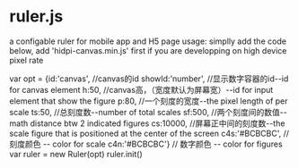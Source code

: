 # ruler.js
a configable ruler for  mobile app and H5 page
usage:
simplly add the code below, add 'hidpi-canvas.min.js' first if you are developping on high device pixel rate 


var opt = {id:'canvas', //canvas的id
	   showId:'number', //显示数字容器的id--id for canvas element
	   h:50, //canvas高，（宽度默认为屏幕宽）--id for input element that show the figure
	   p:80, //一个刻度的宽度--the pixel length of per scale
	   ts:50, //总刻度数--number of total scales
	   sf:500, //两个刻度间的数值--math distance btw 2 indicated figures
	   cs:10000, //屏幕正中间的刻度数--the scale figure that is positioned at the center of the screen
	   c4s:'#BCBCBC', //刻度颜色 -- color for scale
	   c4n:'#BCBCBC'} // 数字颜色 -- color for figures
var ruler = new Ruler(opt)
ruler.init()

